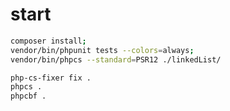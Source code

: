# start
```bash
composer install;
vendor/bin/phpunit tests --colors=always;
vendor/bin/phpcs --standard=PSR12 ./linkedList/
```

```bash
php-cs-fixer fix .
phpcs .
phpcbf .
```